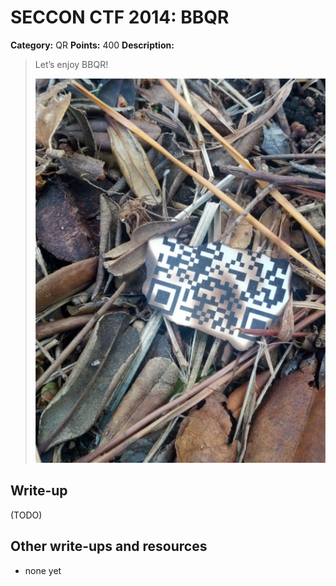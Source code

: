 # SECCON CTF 2014: BBQR

**Category:** QR
**Points:** 400
**Description:**

> Let’s enjoy BBQR!
>
> ![](IMG_20141130_105047_s.jpg)

## Write-up

(TODO)

## Other write-ups and resources

* none yet
